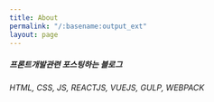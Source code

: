 ```yaml
---
title: About
permalink: "/:basename:output_ext"
layout: page
---
```


##### 프론트개발관련 포스팅하는 블로그

###### HTML, CSS, JS, REACTJS, VUEJS, GULP, WEBPACK